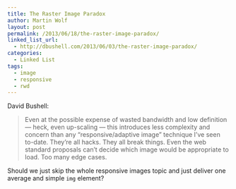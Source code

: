 ```yaml
---
title: The Raster Image Paradox
author: Martin Wolf
layout: post
permalink: /2013/06/18/the-raster-image-paradox/
linked_list_url:
  - http://dbushell.com/2013/06/03/the-raster-image-paradox/
categories:
  - Linked List
tags:
  - image
  - responsive
  - rwd
---
```

<p class="linked-list-quote-author">
  David Bushell:
</p>

> Even at the possible expense of wasted bandwidth and low definition — heck, even up-scaling — this introduces less complexity and concern than any “responsive/adaptive image” technique I’ve seen to-date. They’re all hacks. They all break things. Even the web standard proposals can’t decide which image would be appropriate to load. Too many edge cases.

Should we just skip the whole responsive images topic and just deliver one average and simple `img` element?